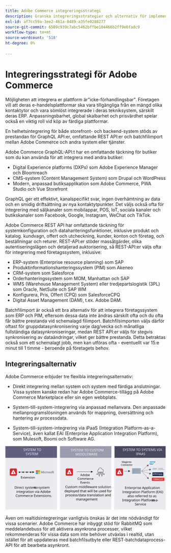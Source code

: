 ```yaml
---
title: Adobe Commerce integreringsstrategi
description: Granska integreringsstrategier och alternativ för implementeringen av Adobe Commerce.
exl-id: af7cc59a-3ee2-461a-8489-a35fe0288277
source-git-commit: 6509c939c7abc5462bffbe104466b2ff9e6fadc9
workflow-type: tm+mt
source-wordcount: '518'
ht-degree: 0%

---
```


# Integreringsstrategi för Adobe Commerce

Möjligheten att integrera er plattform är&quot;icke-förhandlingsbar&quot;. Företagen vill att deras e-handelsplattformar ska vara tillgängliga från en mängd olika kontaktytor och vara sömlöst integrerade i deras tekniksystem, särskilt deras ERP. Anpassningsbarhet, global skalbarhet och prisvärdhet spelar också en viktig roll vid köp av färdiga plattformar.

En helhetsintegrering för både storefront- och backend-system stöds av prestandan för GraphQL API:er, omfattande REST API:er och batchfilimport mellan Adobe Commerce och andra system eller tjänster.

Adobe Commerce GraphQL-API:t har en omfattande täckning för butiker som du kan använda för att integrera med andra butiker:

- Digital Experience platforms (DXPs) som Adobe Experience Manager och Bloomreach
- CMS-system (Content Management System) som Drupal och WordPress
- Modern, anpassad butiksapplikation som Adobe Commerce, PWA Studio och Vue Storefront

GraphQL ger ett effektivt, kanalspecifikt svar, ingen överhämtning av data och en smidig driftsättning av nya kontaktytpunkter. Det väljs också ofta för integrering med säljkanaler som mobilappar, POS, IoT, sociala kanaler och butikskanaler som Facebook, Google, Instagram, WeChat och TikTok.

Adobe Commerce REST API har omfattande täckning för systemkonfiguration och datahanteringsfunktioner, inklusive produkt och katalog. kundvagn, offert och utcheckning, kunder, konton och företag, och beställningar och returer. REST-API:er stöder massåtgärder, olika autentiseringslägen och detaljerad auktorisering, så REST-API:er väljs ofta för integrering med företagssystem, inklusive:

- ERP-system (Enterprise resource planning) som SAP
- Produktinformationshanteringssystem (PIM) som Akeneo
- CRM-system som Salesforce
- Orderhanteringssystem som MOM, Manhattan och SAP
- WMS (Warehouse Management System) eller tredjepartslogistik (3PL) som Oracle, NetSuite och SAP WM
- Konfigurera, Pris, Offert (CPQ) som SalesforceCPQ
- Digital Asset Management (DAM), t.ex. Adobe DAM.

Batchfilimport är också ett bra alternativ för att integrera företagssystem som ERP och PIM, eftersom dessa data inte ändras särskilt ofta och du ofta får bättre prestanda vid schemalagd filimport. Batchfilsimporten väljs därför oftast för gruppdatasynkronisering varje dag/vecka och månatliga fullständiga datasynkroniseringar, medan REST API:er väljs för stegvis synkronisering av dataändringar, vilket ger bättre prestanda. Detta betraktas också som ett schemalagt jobb, men kan utföras ofta - eventuellt var 15:e minut till 1 timme - beroende på företagets behov.

## Integreringsalternativ

Adobe Commerce erbjuder tre flexibla integreringsalternativ:

- Direkt integrering mellan system och system med färdiga anslutningar. Vissa system kanske redan har Adobe Commerce-tillägg på Adobe Commerce Marketplace eller sin egen webbplats.

- System-till-system-integrering via anpassad mellanvara. Den anpassade mellanprogramslösningen används för mappning, översättning och hantering av processdata.

- System-till-system-integrering via iPaaS (Integration Platform-as-a-Service), även kallat EAI (Enterprise Application Integration Platform), som Mulesoft, Boomi och Software AG.

![Integreringsalternativ för Adobe Commerce](../../assets/playbooks/integration-options.svg)

Även om realtidsintegreringar vanligtvis önskas är det inte nödvändigt för vissa scenarier. Adobe Commerce har inbyggt stöd för RabbitMQ som meddelandebuss för att aktivera asynkrona processer, vilket rekommenderas för vissa data som inte behöver utväxlas i realtid, utan istället för att uppdateras med batchfilsutbyte eller REST-batchdataprocess-API för att bearbeta asynkront.
